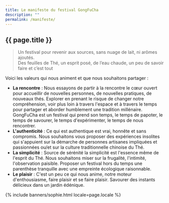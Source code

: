 ```yaml
---
title: Le manifeste du festival GongFuCha
description: ""
permalink: /manifeste/
---
```


<section class="section">
<div class="wrapper" markdown="1">

# {{ page.title }}

> Un festival pour revenir aux sources, sans nuage de lait, ni arômes ajoutés.  
> Des feuilles de Thé, un esprit posé, de l’eau chaude, un peu de savoir faire et c’est tout

Voici les valeurs qui nous animent et que nous souhaitons partager :

* **La rencontre** : Nous essayons de partir à la rencontre le cœur ouvert pour accueillir de nouvelles personnes, de nouvelles pratiques, de nouveaux thés. Explorer en prenant le risque de changer notre compréhension, voir plus loin à travers l'espace et à travers le temps pour partager et aborder humblement une tradition millénaire. GongFuCha est un festival qui prend son temps, le temps de papoter, le temps de savourer, le temps d'expérimenter, le temps de nous rencontrer.
* **L'authenticité** : Ce qui est authentique est vrai, honnête et sans compromis. Nous souhaitons vous proposer des expériences insolites qui s'appuient sur la démarche de personnes artisanes impliquées et passionnées ou/et sur la culture traditionnelle chinoise du Thé.
* **La simplicité** : Source de sérénité la simplicité est l'essence même de l'esprit du Thé. Nous souhaitons miser sur la frugalité, l'intimité, l'observation paisible. Proposer un festival hors du temps une parenthèse tranquille avec une empreinte écologique raisonnable.  
* **Le plaisir** : C'est un peu ce qui nous anime, notre moteur d'enthousiasme, faire plaisir et se faire plaisir. Savourer des instants délicieux dans un jardin édénique.

</div>
</section>

{% include banners/sophie.html locale=page.locale %}
